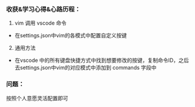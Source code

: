 ###  收获&学习心得&心路历程：

1. vim 调用 vscode 命令
 
 - 在settings.json中vim的各模式中配置自定义按键
 
2. 通用方法
 - 在vscode 中的所有键盘快捷方式中找到想要修改的按键，复制命令ID，之后去settings.json中vim的对应模式中添加到 commands 字段中

### 问题：

按照个人意愿灵活配置即可
